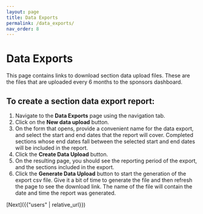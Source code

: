 ```yaml
---
layout: page
title: Data Exports
permalink: /data_exports/
nav_order: 8
---
```


# **Data Exports**

This page contains links to download section data upload files. These are the files that are uploaded every 6 months to the sponsors dashboard.

## **To create a section data export report:**

1. Navigate to the **Data Exports** page using the navigation tab.
2. Click on the **New data upload** button.
3. On the form that opens, provide a convenient name for the data export, and select the start and end dates that the report will cover. Completed sections whose end dates fall between the selected start and end dates will be included in the report.
4. Click the **Create Data Upload** button.
5. On the resulting page, you should see the reporting period of the export, and the sections included in the export.
6. Click the **Generate Data Upload** button to start the generation of the export csv file. Give it a bit of time to generate the file and then refresh the page to see the download link. The name of the file will contain the date and time the report was generated.

[Next]({{"users" | relative_url}})
